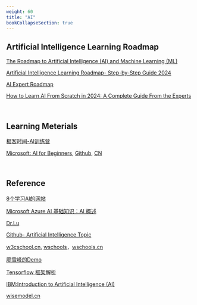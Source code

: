 ```yaml
---
weight: 60
title: "AI"
bookCollapseSection: true
---
```


## Artificial Intelligence Learning Roadmap

[The Roadmap to Artificial Intelligence (AI) and Machine Learning (ML)](https://medium.com/@edsin.delikumar/empowering-the-future-your-essential-guide-to-the-ai-and-ml-roadmap-159da0fa0481)

[Artificial Intelligence Learning Roadmap- Step-by-Step Guide 2024](https://www.mltut.com/artificial-intelligence-learning-roadmap/)

[AI Expert Roadmap](https://i.am.ai/roadmap/#big-data-engineer-roadmap)

[How to Learn AI From Scratch in 2024: A Complete Guide From the Experts](https://www.datacamp.com/blog/how-to-learn-ai)

[]()

<br/>


## Learning Meterials

[极客时间-AI训练营](https://u.geekbang.org/subject/llm?utm_source=undefined&utm_medium=menu&utm_term=timewebmenu_h5&utm_identify=geektime&utm_content=menu&utm_campaign=timewebmenu&gk_cus_user_wechat=university)

[Microsoft: AI for Beginners](https://microsoft.github.io/AI-For-Beginners/), [Github](https://github.com/microsoft/AI-For-Beginners), [CN](https://cloud.tencent.com/developer/article/2296051)

[]()

[]()

<br/>


## Reference

[8个学习AI的网站](https://www.xue8nav.com/2090.html)

[Microsoft Azure AI 基础知识：AI 概述](https://learn.microsoft.com/zh-cn/training/paths/get-started-with-artificial-intelligence-on-azure/)

[Dr.Lu](https://www.youtube.com/@Dr.LuAIclass/playlists)

[Github- Artificial Intelligence Topic](https://github.com/topics/artificial-intelligence)

[w3cschool.cn](https://www.w3cschool.cn/artificial_intelligence/artificial_intelligence_overview.html), [wschools](https://www.w3schools.com/ai/)，[wschools.cn](https://www.w3schools.cn/ai/)

[廖雪峰的Demo](https://www.liaoxuefeng.com/article/1543329456062498)

[Tensorflow 框架解析](https://www.birdpython.com/posts/5/1/)

[IBM:Introduction to Artificial Intelligence (AI)](https://www.coursera.org/learn/introduction-to-ai?)

[]()

[]()

[]()

[]()

[]()

[]()

[]()

[]()

[]()

[]()

[]()

[]()

[]()

[wisemodel.cn](https://wisemodel.cn/models)
